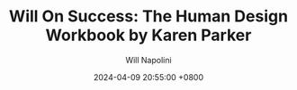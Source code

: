 ---
title: "Will On Success: The Human Design Workbook by Karen Parker"
author: Will Napolini
date: 2024-04-09 20:55:00 +0800
categories: [Mindset, Book-summaries]
tags:
  [
    human-design,
    karen-parker,
    self-awareness,
    personal-growth,
    inner-self,
    human-potential,
    self-improvement,
    consciousness,
    spirituality,
    mindfulness,
    personality-types,
    personal-development,
    self-discovery,
    human-design-workbook,
    energetic-patterns,
    aura,
    karen-parker-author,
    self-help,
    energy-profiles,
    human-design-system,
    soul-purpose,
    life-strategy,
    personal-transformation,
    human-design-teacher,
    inner-peace,
    self-realization
  ]
image: https://pbs.twimg.com/media/GO2CC1MWgAA4jzZ?format=jpg&name=large
alt: "Will On Success: The Human Design Workbook by Karen Parker"
fallback:
  -
  # Replace with the URL of your backup image
  -
  # Replace with the URL of your backup image
---